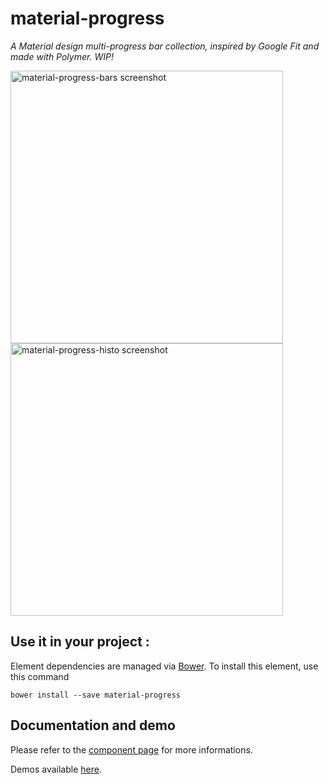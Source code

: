 # material-progress

_A Material design multi-progress bar collection, inspired by Google Fit and made with Polymer. WIP!_

<img src="https://github.com/vguillou/material-progress/blob/master/res/material-progress-bars.png" alt="material-progress-bars screenshot" width="436">
<img src="https://github.com/vguillou/material-progress/blob/master/res/material-progress-histo.png" alt="material-progress-histo screenshot" width="436">

## Use it in your project :

Element dependencies are managed via [Bower](http://bower.io/). To install this element,
use this command

    bower install --save material-progress


## Documentation and demo

Please refer to the <a href="https://vguillou.github.io/webcomponents/material-progress">component page</a> for more informations.

Demos available <a href="https://vguillou.github.io/webcomponents/material-progress/demo">here</a>.
